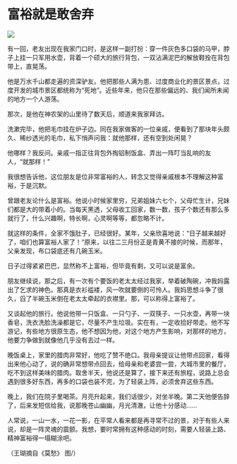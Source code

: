 # 富裕就是敢舍弃

![](http://www.yilinzazhi.com/images/yili/yili201313/yili20131368-1-l.jpg)

有一回，老友出现在我家门口时，是这样一副打扮：穿一件灰色多口袋的马甲，脖子上挂一只军用水壶，背着一个硕大的旅行背包，一双沾满泥巴的解放鞋拴在背包带上，直晃荡。 

他是万水千山都走遍的资深驴友。他把那些人满为患、过度商业化的景区景点，过度开发的城市景区都统称为“死地”。近些年来，他只在那些偏远的、我们闻所未闻的地方一个人游荡。 

那次，是他在神农架的山里待了数天后，顺道来我家拜访。 

洗漱完毕，他把毛巾挂在炉子边。同在我家做客的一位亲戚，便看到了那块年头颇久、稀纱透光的毛巾，私下悄声问我：就他那样，还有空到处闲晃？ 

他哪样？我反问。亲戚一指正往背包外掏铝制饭盒、弄出一阵叮当乱响的友人，“就那样！” 

我很想告诉他，这位朋友是位非常富裕的人，转念又觉得亲戚根本不理解这种富裕，于是沉默。 

曾跟老友论什么是富裕。他说小时候家里穷，兄弟姐妹六七个，父母忙生计，兄妹们都是大的带着小的。当每天黑透，父母收工回家，数一数，孩子个数还有那么多就行了，什么兴趣啊，特长啊，心灵啊等等，都忽略不计。 

就这样的条件，全家不饿肚子，已经很好。某年，父亲欣喜地说：“日子越来越好了，咱们也算富裕人家了！”原来，以往二三月份正是青黄不接的时候，而那年，父亲发现，布口袋底还有几碗玉米。 

日子过得紧紧巴巴，显然称不上富裕，但毕竟有剩，又可以说是富余。 

朋友继续说，那之后，有一次有个要饭的老太太经过我家，举着破陶碗，冲我妈露出了乞求的神色。那真是衣衫褴褛，风一吹就要倒的可怜人。我妈思想斗争了很久，舀了半碗玉米倒在老太太牵起的衣襟里。那，可以称得上富裕了。 

又谈起他的旅行。他说他带一只饭盒、一只勺子、一双筷子、一只水壶，再带一块香皂，洗衣洗脸洗澡都是它，尽量不产生垃圾。实在有，一定收拾好带走。他不写游记，有些地方很原生态，他不想因为他，对这个地方产生影响，对那样的地方，他要力争做到就像他几乎没有去过一样。 

晚饭桌上，家里的腊肉非常好，他吃了赞不绝口。我母亲提议让他带点回家，看得出来他心动了，说的确非常想带点回去，给母亲和老婆尝一尝，大城市里的餐厅，吃不到这样美味的腊肉。取舍半天，他说还是算了，接下来还有旅程，说路上总会遇到很多好东西，再多的口袋也装不完，为了轻装上阵，必须舍弃这些东西。 

晚上，我们在院子里喝茶。月亮升起来，我们话很少，对坐半晚。第二天他便告辞了，后来发短信给我，说那晚苍山幽幽，月光清澈，让他十分感动…… 

人常说，一山一水，一花一影，在平常人看来都是再寻常不过的景，对于有些人来说，却是一阵灵魂的震颤。我想，要时常拥有这种感动的时刻，需要人轻装上路、精神富裕得一塌糊涂吧。 

（王瑚摘自《莫愁》 图/）